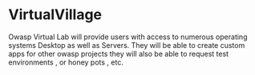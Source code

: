 # VirtualVillage
Owasp Virtual Lab will provide users with access to numerous operating systems Desktop as well as Servers. They will be able to create custom apps for other owasp projects they will also be able to request test environments , or honey pots , etc.
